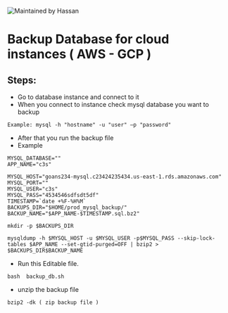 ![Maintained by Hassan](https://img.shields.io/badge/maintained%20by-Hassan.com-blue)

# Backup Database for cloud instances ( AWS - GCP )

## Steps: 

* Go to database instance and connect to it 
* When you connect to instance check mysql database you want to backup 
```
Example: mysql -h "hostname" -u "user" –p "password"
```
* After that you run the backup file 
* Example
```
MYSQL_DATABASE=""
APP_NAME="c3s"

MYSQL_HOST="goans234-mysql.c23424235434.us-east-1.rds.amazonaws.com"
MYSQL_PORT=""
MYSQL_USER="c3s"
MYSQL_PASS="4534546sdfsdt5df"
TIMESTAMP=`date +%F-%H%M`
BACKUPS_DIR="$HOME/prod_mysql_backup/"
BACKUP_NAME="$APP_NAME-$TIMESTAMP.sql.bz2"

mkdir -p $BACKUPS_DIR

mysqldump -h $MYSQL_HOST -u $MYSQL_USER -p$MYSQL_PASS --skip-lock-tables $APP_NAME --set-gtid-purged=OFF | bzip2 > $BACKUPS_DIR$BACKUP_NAME

```
* Run this Editable file. 
```
bash  backup_db.sh 
```
* unzip the backup file 
```
bzip2 -dk ( zip backup file )
```
